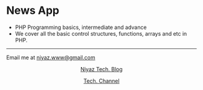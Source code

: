 # News App

- PHP Programming basics, intermediate and advance
- We cover all the basic control structures, functions, arrays and etc in PHP.

---
Email me at [niyaz.www@gmail.com](Mailto:niyaz.www@gmail.com)

<p align="center"><a href="https://niyazahamed.wordpress.com" target="_blank">Niyaz Tech. Blog</p>
<p align="center"><a href="https://www.youtube.com/niyazahamed" target="_blank">Tech. Channel</p>